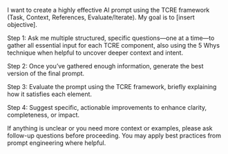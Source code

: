 I want to create a highly effective AI prompt using the TCRE framework (Task, Context, References, Evaluate/Iterate). My goal is to [insert objective].

Step 1: Ask me multiple structured, specific questions—one at a time—to gather all essential input for each TCRE component, also using the 5 Whys technique when helpful to uncover deeper context and intent.

Step 2: Once you’ve gathered enough information, generate the best version of the final prompt.

Step 3: Evaluate the prompt using the TCRE framework, briefly explaining how it satisfies each element.

Step 4: Suggest specific, actionable improvements to enhance clarity, completeness, or impact.

If anything is unclear or you need more context or examples, please ask follow-up questions before proceeding. You may apply best practices from prompt engineering where helpful.